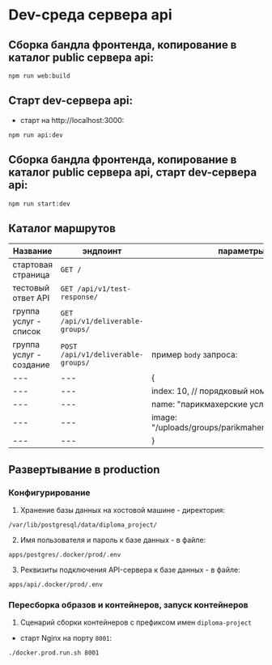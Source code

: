 # Dev-среда сервера api

## Сборка бандла фронтенда, копирование в каталог public сервера api:

`npm run web:build`

## Старт dev-сервера api:

- старт на http://localhost:3000:

`npm run api:dev`

## Сборка бандла фронтенда, копирование в каталог public сервера api, старт dev-сервера api:

`npm run start:dev`

## Каталог маршрутов

Название | эндпоинт | параметры
---| --- | ---
стартовая страница | `GET /` | 
тестовый ответ API | `GET /api/v1/test-response/` |
группа услуг - список | `GET /api/v1/deliverable-groups/` |
группа услуг - создание | `POST /api/v1/deliverable-groups/` | пример `body` запроса:
--- | --- |    {
--- | --- |        index: 10, // порядковый номер в списке
--- | --- |        name: "парикмахерские услуги",
--- | --- |        image: "/uploads/groups/parikmaherskiye_uslugi.png"
--- | --- |    }



## Развертывание в production

### Конфигурирование

1. Хранение базы данных на хостовой машине - директория:

`/var/lib/postgresql/data/diploma_project/`

2. Имя пользователя и пароль к базе данных - в файле:

`apps/postgres/.docker/prod/.env`

3. Реквизиты подключения API-сервера к базе данных - в файле:

`apps/api/.docker/prod/.env`

### Пересборка образов и контейнеров, запуск контейнеров

1. Сценарий сборки контейнеров с префиксом имен `diploma-project`

- старт Nginx на порту `8001`:

`./docker.prod.run.sh 8001`